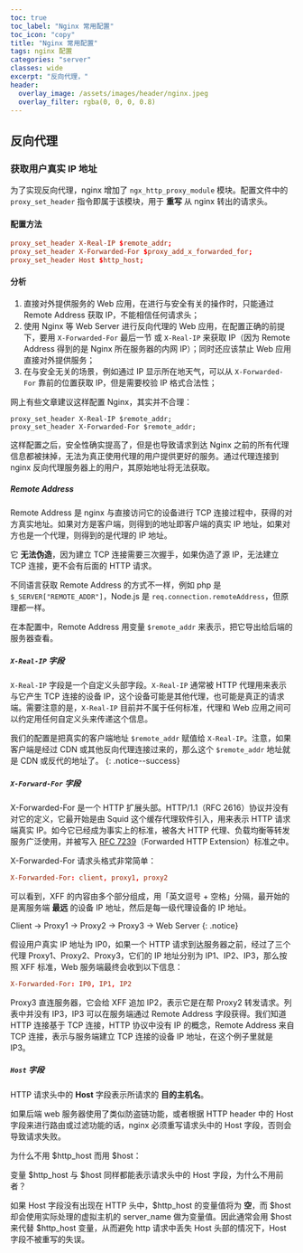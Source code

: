```yaml
---
toc: true
toc_label: "Nginx 常用配置"
toc_icon: "copy"
title: "Nginx 常用配置"
tags: nginx 配置
categories: "server"
classes: wide
excerpt: "反向代理，"
header:
  overlay_image: /assets/images/header/nginx.jpeg
  overlay_filter: rgba(0, 0, 0, 0.8)
---
```



## 反向代理




### 获取用户真实 IP  地址

为了实现反向代理，nginx 增加了 `ngx_http_proxy_module` 模块。配置文件中的 `proxy_set_header` 指令即属于该模块，用于 **重写** 从 nginx 转出的请求头。  



#### 配置方法

```conf
proxy_set_header X-Real-IP $remote_addr;
proxy_set_header X-Forwarded-For $proxy_add_x_forwarded_for;
proxy_set_header Host $http_host;
```



#### 分析

1. 直接对外提供服务的 Web 应用，在进行与安全有关的操作时，只能通过 Remote Address 获取 IP，不能相信任何请求头；
2. 使用 Nginx 等 Web Server 进行反向代理的 Web 应用，在配置正确的前提下，要用 `X-Forwarded-For` 最后一节 或 `X-Real-IP` 来获取 IP（因为 Remote Address 得到的是 Nginx 所在服务器的内网 IP）；同时还应该禁止 Web 应用直接对外提供服务；
3. 在与安全无关的场景，例如通过 IP 显示所在地天气，可以从 `X-Forwarded-For` 靠前的位置获取 IP，但是需要校验 IP 格式合法性；

网上有些文章建议这样配置 Nginx，其实并不合理：

```nginx
proxy_set_header X-Real-IP $remote_addr;
proxy_set_header X-Forwarded-For $remote_addr;
```

这样配置之后，安全性确实提高了，但是也导致请求到达 Nginx 之前的所有代理信息都被抹掉，无法为真正使用代理的用户提供更好的服务。通过代理连接到 nginx 反向代理服务器上的用户，其原始地址将无法获取。



##### Remote Address

Remote Address 是 nginx 与直接访问它的设备进行 TCP 连接过程中，获得的对方真实地址。如果对方是客户端，则得到的地址即客户端的真实 IP 地址，如果对方也是一个代理，则得到的是代理的 IP 地址。

它 **无法伪造**，因为建立 TCP 连接需要三次握手，如果伪造了源 IP，无法建立 TCP 连接，更不会有后面的 HTTP 请求。

不同语言获取 Remote Address 的方式不一样，例如 php 是 `$_SERVER["REMOTE_ADDR"]`，Node.js 是 `req.connection.remoteAddress`，但原理都一样。

在本配置中，Remote Address 用变量 `$remote_addr` 来表示，把它导出给后端的服务器查看。



##### `X-Real-IP` 字段

`X-Real-IP` 字段是一个自定义头部字段。`X-Real-IP` 通常被 HTTP 代理用来表示与它产生 TCP 连接的设备 IP，这个设备可能是其他代理，也可能是真正的请求端。需要注意的是，`X-Real-IP` 目前并不属于任何标准，代理和 Web 应用之间可以约定用任何自定义头来传递这个信息。

我们的配置是把真实的客户端地址 `$remote_addr` 赋值给 `X-Real-IP`。注意，如果客户端是经过 CDN 或其他反向代理连接过来的，那么这个 `$remote_addr` 地址就是 CDN 或反代的地址了。
{: .notice--success}



##### `X-Forward-For` 字段

X-Forwarded-For 是一个 HTTP 扩展头部。HTTP/1.1（RFC 2616）协议并没有对它的定义，它最开始是由 Squid 这个缓存代理软件引入，用来表示 HTTP 请求端真实 IP。如今它已经成为事实上的标准，被各大 HTTP 代理、负载均衡等转发服务广泛使用，并被写入 [RFC 7239](http://tools.ietf.org/html/rfc7239)（Forwarded HTTP Extension）标准之中。

X-Forwarded-For 请求头格式非常简单：

```conf
X-Forwarded-For: client, proxy1, proxy2
```

可以看到，XFF 的内容由多个部分组成，用「英文逗号 + 空格」分隔，最开始的是离服务端 **最远** 的设备 IP 地址，然后是每一级代理设备的 IP 地址。

Client -> Proxy1 -> Proxy2 -> Proxy3 -> Web Server
{: .notice}

假设用户真实 IP 地址为 IP0，如果一个 HTTP 请求到达服务器之前，经过了三个代理 Proxy1、Proxy2、Proxy3，它们的 IP 地址分别为 IP1、IP2、IP3，那么按照 XFF 标准，Web 服务端最终会收到以下信息：

```conf
X-Forwarded-For: IP0, IP1, IP2
```

Proxy3 直连服务器，它会给 XFF 追加 IP2，表示它是在帮 Proxy2 转发请求。列表中并没有 IP3，IP3 可以在服务端通过 Remote Address 字段获得。我们知道 HTTP 连接基于 TCP 连接，HTTP 协议中没有 IP 的概念，Remote Address 来自 TCP 连接，表示与服务端建立 TCP 连接的设备 IP 地址，在这个例子里就是 IP3。



##### `Host` 字段

HTTP 请求头中的 **Host** 字段表示所请求的 **目的主机名**。

如果后端 web 服务器使用了类似防盗链功能，或者根据 HTTP header 中的 Host 字段来进行路由或过滤功能的话，nginx 必须重写请求头中的 Host 字段，否则会导致请求失败。

为什么不用 $http_host 而用 $host：

变量 $http_host 与 $host 同样都能表示请求头中的 Host 字段，为什么不用前者？

如果 Host 字段没有出现在 HTTP 头中，$http_host 的变量值将为 **空**，而 $host 却会使用实际处理的虚拟主机的 server_name 做为变量值。因此通常会用 $host 来代替 $http_host 变量，从而避免 http 请求中丢失 Host 头部的情况下，Host 字段不被重写的失误。

